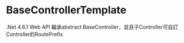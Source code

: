 # BaseControllerTemplate
.Net 4.6.1 Web API 繼承abstract BaseController，並且子Controller可自訂Controller的RoutePrefix
